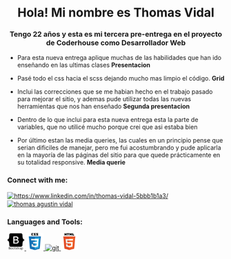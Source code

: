 <h1 align="center">Hola! Mi nombre es Thomas Vidal</h1>
<h3 align="center">Tengo 22 años y esta es mi tercera pre-entrega en el proyecto de Coderhouse como Desarrollador Web</h3>

- Para esta nueva entrega aplique muchas de las habilidades que han ido enseñando en las ultimas clases **Presentacion**

- Pasé todo el css hacia el scss dejando mucho mas limpio el código. **Grid**

- Inclui las correcciones que se me habian hecho en el trabajo pasado para mejorar el sitio, y ademas pude utilizar todas las nuevas herramientas que nos han enseñado **Segunda presentacion**

- Dentro de lo que inclui para esta nueva entrega esta la parte de variables, que no utilicé mucho porque crei que asi estaba bien 

- Por último estan las media queries, las cuales en un principio pense que serian dificiles de manejar, pero me fui acostumbrando y pude aplicarla en la mayoría de las páginas del sitio para que quede prácticamente en su totalidad responsive. **Media querie**

<h3 align="left">Connect with me:</h3>
<p align="left">
<a href="https://linkedin.com/in/https://www.linkedin.com/in/thomas-vidal-5bbb1b1a3/" target="blank"><img align="center" src="https://raw.githubusercontent.com/rahuldkjain/github-profile-readme-generator/master/src/images/icons/Social/linked-in-alt.svg" alt="https://www.linkedin.com/in/thomas-vidal-5bbb1b1a3/" height="30" width="40" /></a>
<a href="https://fb.com/thomas agustin vidal" target="blank"><img align="center" src="https://raw.githubusercontent.com/rahuldkjain/github-profile-readme-generator/master/src/images/icons/Social/facebook.svg" alt="thomas agustin vidal" height="30" width="40" /></a>
</p>

<h3 align="left">Languages and Tools:</h3>
<p align="left"> <a href="https://getbootstrap.com" target="_blank" rel="noreferrer"> <img src="https://raw.githubusercontent.com/devicons/devicon/master/icons/bootstrap/bootstrap-plain-wordmark.svg" alt="bootstrap" width="40" height="40"/> </a> <a href="https://www.w3schools.com/css/" target="_blank" rel="noreferrer"> <img src="https://raw.githubusercontent.com/devicons/devicon/master/icons/css3/css3-original-wordmark.svg" alt="css3" width="40" height="40"/> </a> <a href="https://git-scm.com/" target="_blank" rel="noreferrer"> <img src="https://www.vectorlogo.zone/logos/git-scm/git-scm-icon.svg" alt="git" width="40" height="40"/> </a> <a href="https://www.w3.org/html/" target="_blank" rel="noreferrer"> <img src="https://raw.githubusercontent.com/devicons/devicon/master/icons/html5/html5-original-wordmark.svg" alt="html5" width="40" height="40"/> </a> </p>